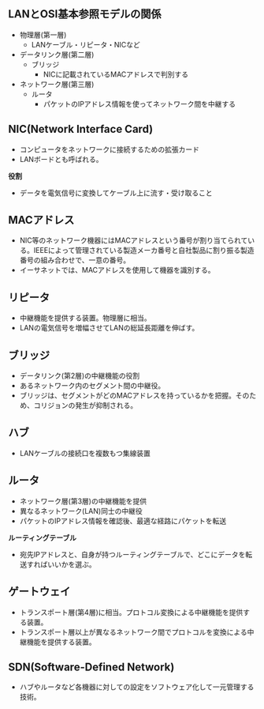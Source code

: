 ## LANとOSI基本参照モデルの関係
- 物理層(第一層)
  - LANケーブル・リピータ・NICなど
- データリンク層(第二層)
  - ブリッジ
    - NICに記載されているMACアドレスで判別する
- ネットワーク層(第三層)
  - ルータ
    - パケットのIPアドレス情報を使ってネットワーク間を中継する

## NIC(Network Interface Card)
- コンピュータをネットワークに接続するための拡張カード
- LANボードとも呼ばれる。

**役割**
- データを電気信号に変換してケーブル上に流す・受け取ること

## MACアドレス
- NIC等のネットワーク機器にはMACアドレスという番号が割り当てられている。IEEEによって管理されている製造メーカ番号と自社製品に割り振る製造番号の組み合わせで、一意の番号。
- イーサネットでは、MACアドレスを使用して機器を識別する。

## リピータ
- 中継機能を提供する装置。物理層に相当。
- LANの電気信号を増幅させてLANの総延長距離を伸ばす。

## ブリッジ
- データリンク(第2層)の中継機能の役割
- あるネットワーク内のセグメント間の中継役。
- ブリッジは、セグメントがどのMACアドレスを持っているかを把握。そのため、コリジョンの発生が抑制される。

## ハブ
- LANケーブルの接続口を複数もつ集線装置

## ルータ
- ネットワーク層(第3層)の中継機能を提供
- 異なるネットワーク(LAN)同士の中継役
- パケットのIPアドレス情報を確認後、最適な経路にパケットを転送

**ルーティングテーブル**
- 宛先IPアドレスと、自身が持つルーティングテーブルで、どこにデータを転送すればいいかを選ぶ。

## ゲートウェイ
- トランスポート層(第4層)に相当。プロトコル変換による中継機能を提供する装置。
- トランスポート層以上が異なるネットワーク間でプロトコルを変換による中継機能を提供する装置。

## SDN(Software-Defined Network)
- ハブやルータなど各機器に対しての設定をソフトウェア化して一元管理する技術。
